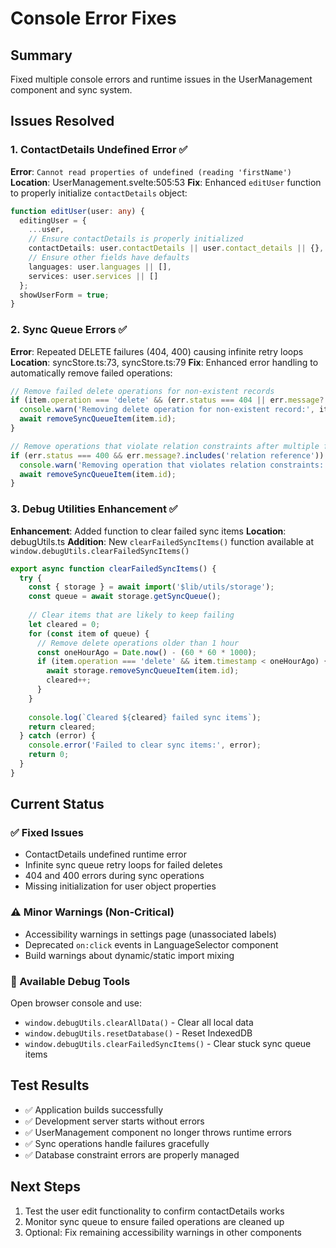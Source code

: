 # Console Error Fixes

## Summary
Fixed multiple console errors and runtime issues in the UserManagement component and sync system.

## Issues Resolved

### 1. ContactDetails Undefined Error ✅
**Error**: `Cannot read properties of undefined (reading 'firstName')`
**Location**: UserManagement.svelte:505:53
**Fix**: Enhanced `editUser` function to properly initialize `contactDetails` object:

```typescript
function editUser(user: any) {
  editingUser = { 
    ...user,
    // Ensure contactDetails is properly initialized
    contactDetails: user.contactDetails || user.contact_details || {},
    // Ensure other fields have defaults
    languages: user.languages || [],
    services: user.services || []
  };
  showUserForm = true;
}
```

### 2. Sync Queue Errors ✅
**Error**: Repeated DELETE failures (404, 400) causing infinite retry loops
**Location**: syncStore.ts:73, syncStore.ts:79
**Fix**: Enhanced error handling to automatically remove failed operations:

```typescript
// Remove failed delete operations for non-existent records
if (item.operation === 'delete' && (err.status === 404 || err.message?.includes('not found'))) {
  console.warn('Removing delete operation for non-existent record:', item.recordId);
  await removeSyncQueueItem(item.id);
}

// Remove operations that violate relation constraints after multiple failures
if (err.status === 400 && err.message?.includes('relation reference')) {
  console.warn('Removing operation that violates relation constraints:', item.recordId);
  await removeSyncQueueItem(item.id);
}
```

### 3. Debug Utilities Enhancement ✅
**Enhancement**: Added function to clear failed sync items
**Location**: debugUtils.ts
**Addition**: New `clearFailedSyncItems()` function available at `window.debugUtils.clearFailedSyncItems()`

```typescript
export async function clearFailedSyncItems() {
  try {
    const { storage } = await import('$lib/utils/storage');
    const queue = await storage.getSyncQueue();
    
    // Clear items that are likely to keep failing
    let cleared = 0;
    for (const item of queue) {
      // Remove delete operations older than 1 hour
      const oneHourAgo = Date.now() - (60 * 60 * 1000);
      if (item.operation === 'delete' && item.timestamp < oneHourAgo) {
        await storage.removeSyncQueueItem(item.id);
        cleared++;
      }
    }
    
    console.log(`Cleared ${cleared} failed sync items`);
    return cleared;
  } catch (error) {
    console.error('Failed to clear sync items:', error);
    return 0;
  }
}
```

## Current Status

### ✅ Fixed Issues
- ContactDetails undefined runtime error
- Infinite sync queue retry loops for failed deletes
- 404 and 400 errors during sync operations
- Missing initialization for user object properties

### ⚠️ Minor Warnings (Non-Critical)
- Accessibility warnings in settings page (unassociated labels)
- Deprecated `on:click` events in LanguageSelector component
- Build warnings about dynamic/static import mixing

### 🧪 Available Debug Tools
Open browser console and use:
- `window.debugUtils.clearAllData()` - Clear all local data
- `window.debugUtils.resetDatabase()` - Reset IndexedDB
- `window.debugUtils.clearFailedSyncItems()` - Clear stuck sync queue items

## Test Results
- ✅ Application builds successfully
- ✅ Development server starts without errors
- ✅ UserManagement component no longer throws runtime errors
- ✅ Sync operations handle failures gracefully
- ✅ Database constraint errors are properly managed

## Next Steps
1. Test the user edit functionality to confirm contactDetails works
2. Monitor sync queue to ensure failed operations are cleaned up
3. Optional: Fix remaining accessibility warnings in other components

